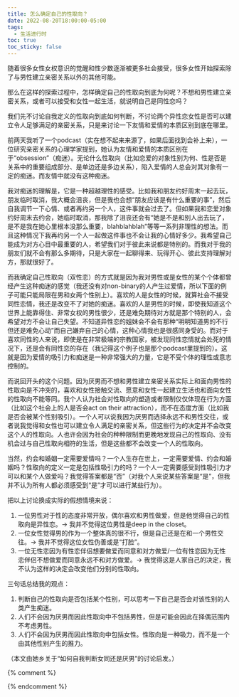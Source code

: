 ```yaml
---
title: 怎么确定自己的性取向？
date: 2022-08-20T18:00:00-05:00
tags:
  - 生活进行时
toc: true
toc_sticky: false
---
```


随着很多女性女权意识的觉醒和性少数逐渐被更多社会接受，很多女性开始探索除了与男性建立亲密关系以外的其他可能。
<!--more-->

那么在这样的探索过程中，怎样确定自己的性取向到底为何呢？不想和男性建立亲密关系，或者可以接受和女性一起生活，就说明自己是同性恋吗？

我们先不讨论自我定义的性取向到底如何判断，不讨论两个异性恋女性是否可以建立令人足够满足的亲密关系，只是来讨论一下友情和爱情的本质区别到底在哪里。

前两天我听了一个podcast（实在想不起来来源了，如果后面找到会补上来），一位研究亲密关系的心理学家提到，她认为友情和爱情的本质区别在于“obsession”（痴迷）。无论什么性取向（比如恋爱的对象性别为何、性是否是关系中的重要组成部分、是单边还是多边关系），陷入爱情的人总会对其对象有一定的痴迷。而友情中就没有这种痴迷。

我对痴迷的理解是，它是一种超越理性的感受。比如我和朋友约好周末一起去玩，朋友临时取消，我大概会沮丧，但是我也会想“朋友应该是有什么重要的事”，然后自我调节一下心情、或者再约另一个人，这件事就会过去了。但如果我和恋爱对象约好周末去约会，她临时取消，那我除了沮丧还会有“她是不是和别人出去玩了，是不是我在她心里根本没那么重要，blahblahblah”等等一系列非理性的想法。而且这种情况下我再约另一个人一起做这件事也不会让我的心情好多少。我希望自己能成为对方心目中最重要的人，希望我们对于彼此来说都是特别的。而我对于我的朋友们就不会有那么多期待，只是大家在一起聊得来、玩得开心、彼此支持理解对方，那就很好了。

而我确定自己性取向（双性恋）的方式就是因为我对男性或是女性的某个个体都曾经产生这种痴迷的感觉（我还没有对non-binary的人产生过爱情，所以下面的例子可能只能局限在男和女两个性别上）。喜欢的人是女性的时候，就算社会不接受同性恋情，我还是改变不了对她的痴迷。喜欢的人是男性的时候，即使我知道这个世界上能靠得住、非常女权的男性很少，还是难免期待对方就是那个特别的人，会希望对方不会让自己失望。不知道异性恋的姐妹会不会有那种“明明知道男的不行但还是难免心动”而自己嫌弃自己的心情，这种心情我也是很感同身受的。而对于喜欢同性的人来说，即使是在非常极端的宗教国家，被发现同性恋情就会处死的情况下，还是会有同性恋的存在（我记得这个例子也是那个podcast里提到的）。这就是因为爱情的吸引力和痴迷是一种非常强大的力量，它是不受个体的理性或意志控制的。

而说回开头的这个问题。因为厌男而不想和男性建立亲密关系实际上和面向男性的性取向是不冲突的，喜欢和女性接触交流、愿意和女性一起建立生活也和面向女性的性取向不能等同。我个人认为社会对性取向的塑造或者限制仅仅体现在行为方面（比如这个社会上的人是否会act on their attraction），而不在态度方面（比如我是否会被某个性别吸引）。一个人可以说我因为厌男而选择永远不和男性交往，或者说我觉得和女性也可以建立令人满足的亲密关系，但这些行为的决定并不会改变这个人的性取向。人也许会因为社会的种种限制而更晚地发现自己的性取向、没有机会过与自己性取向相符的生活，但是这些都不会改变一个人的性取向。

当然，约会和婚姻一定需要爱情吗？一个人生存在世上，一定需要爱情、约会和婚姻吗？性取向的定义一定是包括性吸引力的吗？一个人一定需要感受到性吸引力才可以和某个人做爱吗？我觉得答案都是“否”（对我个人来说某些答案是“是”，但我并不认为所有人都必须感受到“是”才可以进行某些行为）。

把以上讨论换成实际的假想情境来说：

1.  一位男性对于性的态度非常开放，偶尔喜欢和男性做爱，但是他觉得自己的性取向是异性恋。-> 我并不觉得这位男性是deep in the closet。
2.  一位女性觉得男的作为一个整体真的很不行，但是自己还是在和一个男性交往。-> 我并不觉得这位女性伪善或是“打脸”。
3.  一位无性恋因为有性恋伴侣想要做爱而同意和对方做爱/一位有性恋因为无性恋伴侣不想做爱而同意永远不和对方做爱。-> 我觉得这是人家自己的决定，我不认为这样的决定会改变他们分别的性取向。

三句话总结我的观点：

1.  判断自己的性取向是否包括某个性别，可以思考一下自己是否会对该性别的人类产生痴迷。
2.  人们不会因为厌男而因此性取向中不包括男性，但是可能会因此在择偶范围内不考虑男性。
3.  人们不会因为厌男而因此性取向中包括女性。性取向是一种吸力，而不是一个由其他性别产生的推力。

（本文由她乡关于“如何自我判断女同还是厌男”的讨论启发。）

{% comment %}


{% endcomment %}
